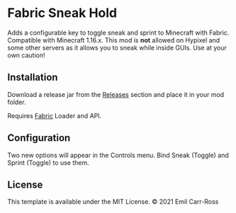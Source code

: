# Fabric Sneak Hold

Adds a configurable key to toggle sneak and sprint to Minecraft with Fabric. Compatible with Minecraft 1.16.x.
This mod is **not** allowed on Hypixel and some other servers as it allows you to sneak while inside GUIs. Use at your own caution!

## Installation

Download a release jar from the [Releases](https://github.com/emilcarr/fabric-sneakhold/releases "Releases") section and place it in your mod folder.

Requires [Fabric](https://fabricmc.net/ "FabricMC") Loader and API.

## Configuration

Two new options will appear in the Controls menu. Bind Sneak (Toggle) and Sprint (Toggle) to use them.

## License

This template is available under the MIT License. © 2021 Emil Carr-Ross
